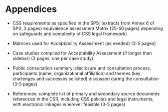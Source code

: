 
# Appendices

* CSS requirements as specified in the SPS: (extracts from Annex 6 of SPS, 3 pages)
equivalence assessment Matrix (25-50 pages) depending on safeguards and complexity of CSS legal framework)

* Matrices used for Acceptability Assessment (as needed) (3-5 pages)

* Case studies compiled for Acceptability Assessment (if longer than sidebar) (3 pages, one per case study)

* Public consultation summary: disclosure and consultation process, participants (name, organizational affiliation) and themes (key challenges and successes solicited) discussed during the consultation (3-5 pages)

* References: complete list of primary and secondary source documents referenced in the CSR, including CSS policies and legal instruments, with electronic linkages wherever feasible (3-5 pages)
